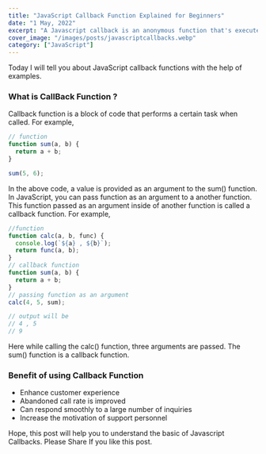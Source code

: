```yaml
---
title: "JavaScript Callback Function Explained for Beginners"
date: "1 May, 2022"
excerpt: "A Javascript callback is an anonymous function that's executed when a certain event occurs(such as the user clicking on an element, receiving an HTTP request, etc)."
cover_image: "/images/posts/javascriptcallbacks.webp"
category: ["JavaScript"]
---
```


Today I will tell you about JavaScript callback functions with the help of examples.

### What is CallBack Function ?

Callback function is a block of code that performs a certain task when called. For example,

```javascript
// function
function sum(a, b) {
  return a + b;
}

sum(5, 6);
```

In the above code, a value is provided as an argument to the sum() function.
In JavaScript, you can pass function as an argument to a another function.
This function passed as an argument inside of another function is called a callback function. For example,

```javascript
//function
function calc(a, b, func) {
  console.log(`${a} , ${b}`);
  return func(a, b);
}
// callback function
function sum(a, b) {
  return a + b;
}
// passing function as an argument
calc(4, 5, sum);

// output will be
// 4 , 5
// 9
```

Here while calling the calc() function, three arguments are passed. The sum() function is a callback function.

### Benefit of using Callback Function

- Enhance customer experience
- Abandoned call rate is improved
- Can respond smoothly to a large number of inquiries
- Increase the motivation of support personnel

Hope, this post will help you to understand the basic of Javascript Callbacks. Please Share If you like this post.
